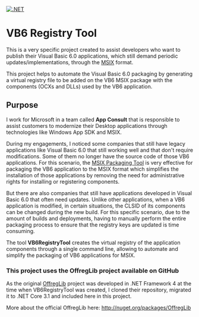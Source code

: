 [![.NET](https://github.com/luishdemetrio/Vb6VirtualRegistry/actions/workflows/dotnet.yml/badge.svg)](https://github.com/luishdemetrio/Vb6VirtualRegistry/actions/workflows/dotnet.yml)

# VB6 Registry Tool
This is a very specific project created to assist developers who want to publish their Visual Basic 6.0 applications, which still demand periodic updates/implementations, through the  [MSIX](https://docs.microsoft.com/en-us/windows/msix/overview "What is MSIX?") format.

This project helps to automate the Visual Basic 6.0 packaging by generating a virtual registry file to be added on the VB6 MSIX package with the components (OCXs and DLLs) used by the VB6 application.

## Purpose
I work for Microsoft in a team called **App Consult** that is responsible to assist customers to modernize their Desktop applications through technologies like Windows App SDK and MSIX.

During my engagements, I noticed some companies that still have legacy applications like Visual Basic 6.0 that still working well and that don't require modifications. Some of them no longer have the source code of those VB6 applications. For this scenario, the [MSIX Packaging Tool](https://docs.microsoft.com/en-us/windows/msix/packaging-tool/tool-overview "MSIX Packaging Tool") is very effective for packaging the VB6 application to the MSIX format which simplifies the installation of those applications by removing the need for administrative rights for installing or registering components. 


But there are also companies that still have applications developed in Visual Basic 6.0 that often need updates. Unlike other applications, when a VB6 application is modified, in certain situations, the CLSID of its components can be changed during the new build. For this specific scenario, due to the amount of builds and deployments, having to manually perform the entire packaging process to ensure that the registry keys are updated is time consuming.

The tool **VB6RegistryTool** creates the virtual registry of the application components through a single command line, allowing to automate and simplify the packaging of VB6 applications for MSIX.



### This project uses the OffregLib project available on GitHub
As the original [OffregLib](https://github.com/LordMike/OffregLib "OffregLib repo on GitHub") project was developed in .NET Framework 4 at the time when VB6RegistryTool was created, I cloned their repository, migrated it to .NET Core 3.1 and included here in this project.

More about the official OffregLib here: http://nuget.org/packages/OffregLib


